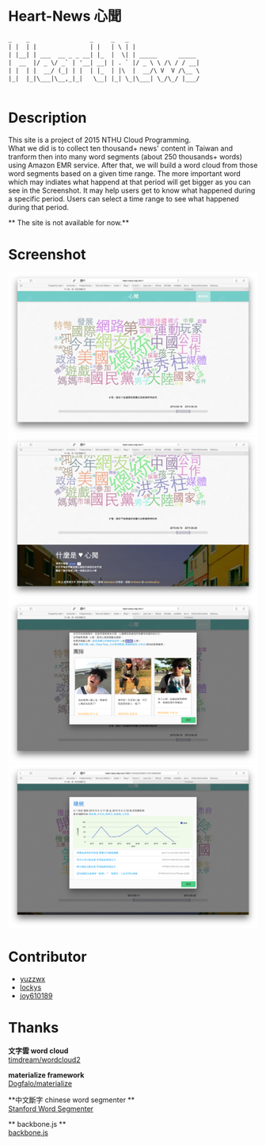 # Heart-News 心聞
```
_    _                 _     _   _
| |  | |               | |   | \ | |
| |__| | ___  __ _ _ __| |_  |  \| | _____      _____
|  __  |/ _ \/ _` | '__| __| | . ` |/ _ \ \ /\ / / __|
| |  | |  __/ (_| | |  | |_  | |\  |  __/\ V  V /\__ \
|_|  |_|\___|\__,_|_|   \__| |_| \_|\___| \_/\_/ |___/


```
# Description
This site is a project of 2015 NTHU Cloud Programming.  
What we did is to collect ten thousand+ news' content in Taiwan and tranform then into many word segments (about 250 thousands+ words) using Amazon EMR service.
After that, we will build a word cloud from those word segments based on a given time range. The more important word which may indiates what happend at that period will get bigger as you can see in the Screenshot.
It may help users get to know what happened during a specific period.
Users can select a time range to see what happened during that period.

** The site is not available for now.**

# Screenshot
![Heart-News](/screenshot/1.png?raw=true "Heart-News")
![Heart-News](/screenshot/3.png?raw=true "Heart-News")
![Heart-News](/screenshot/2.png?raw=true "Heart-News")
![Heart-News](/screenshot/4.png?raw=true "Heart-News")

# Contributor
- [yuzzwx](https://github.com/yuzzwx)
- [lockys](https://github.com/lockys)
- [joy610189](https://github.com/joy610189)

# Thanks
**文字雲 word cloud**  
[timdream/wordcloud2](https://github.com/timdream/wordcloud2.js)

**materialize framework**  
[Dogfalo/materialize](https://github.com/Dogfalo/materialize)  

**中文斷字 chinese word segmenter **  
[Stanford Word Segmenter](http://nlp.stanford.edu/software/segmenter.shtml)  

** backbone.js **  
[backbone.js](https://github.com/jashkenas/backbone)
